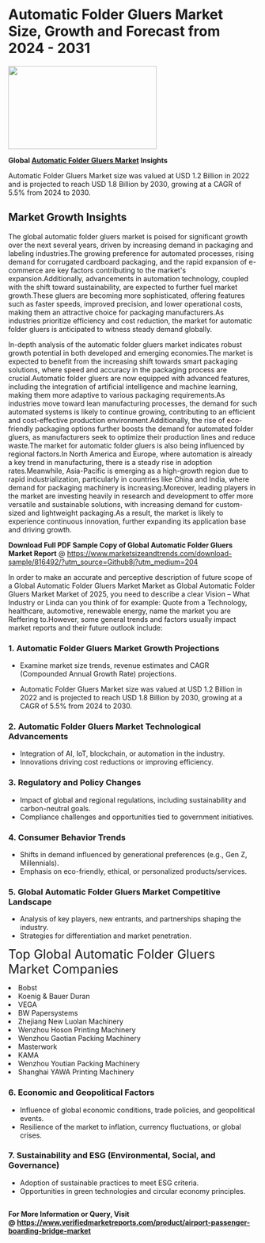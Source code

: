 <H1>Automatic Folder Gluers Market Size, Growth and Forecast from 2024 - 2031</H1><img class="aligncenter size-medium wp-image-584254" src="https://thirdeyenews.in/wp-content/uploads/2024/09/Global-Market-Research-300x168.jpeg" alt="" width="300" height="168" /><p><strong>Global&nbsp;<a href="https://www.marketsizeandtrends.com/download-sample/816492/?utm_source=Github8j?utm_medium=204">Automatic Folder Gluers Market</a> Insights</strong></p><p>Automatic Folder Gluers Market size was valued at USD 1.2 Billion in 2022 and is projected to reach USD 1.8 Billion by 2030, growing at a CAGR of 5.5% from 2024 to 2030.</p><p><h2>Market Growth Insights</h2> <p>The global automatic folder gluers market is poised for significant growth over the next several years, driven by increasing demand in packaging and labeling industries.The growing preference for automated processes, rising demand for corrugated cardboard packaging, and the rapid expansion of e-commerce are key factors contributing to the market's expansion.Additionally, advancements in automation technology, coupled with the shift toward sustainability, are expected to further fuel market growth.These gluers are becoming more sophisticated, offering features such as faster speeds, improved precision, and lower operational costs, making them an attractive choice for packaging manufacturers.As industries prioritize efficiency and cost reduction, the market for automatic folder gluers is anticipated to witness steady demand globally.</p> <p>In-depth analysis of the automatic folder gluers market indicates robust growth potential in both developed and emerging economies.The market is expected to benefit from the increasing shift towards smart packaging solutions, where speed and accuracy in the packaging process are crucial.Automatic folder gluers are now equipped with advanced features, including the integration of artificial intelligence and machine learning, making them more adaptive to various packaging requirements.As industries move toward lean manufacturing processes, the demand for such automated systems is likely to continue growing, contributing to an efficient and cost-effective production environment.Additionally, the rise of eco-friendly packaging options further boosts the demand for automated folder gluers, as manufacturers seek to optimize their production lines and reduce waste.The market for automatic folder gluers is also being influenced by regional factors.In North America and Europe, where automation is already a key trend in manufacturing, there is a steady rise in adoption rates.Meanwhile, Asia-Pacific is emerging as a high-growth region due to rapid industrialization, particularly in countries like China and India, where demand for packaging machinery is increasing.Moreover, leading players in the market are investing heavily in research and development to offer more versatile and sustainable solutions, with increasing demand for custom-sized and lightweight packaging.As a result, the market is likely to experience continuous innovation, further expanding its application base and driving growth.<p><span class=""><strong>Download Full PDF Sample Copy of Global Automatic Folder Gluers Market Report</strong> @ <a href="https://www.marketsizeandtrends.com/download-sample/816492/?utm_source=Github8j?utm_medium=204" target="_blank">https://www.marketsizeandtrends.com/download-sample/816492/?utm_source=Github8j?utm_medium=204</a></span></p><p>In order to make an accurate and perceptive description of future scope of a Global&nbsp;Automatic Folder Gluers Market Market as Global&nbsp;Automatic Folder Gluers Market Market of 2025, you need to describe a clear Vision &ndash; What Industry or Linda can you think of for example: Quote from a Technology, healthcare, automotive, renewable energy, name the market you are Reffering to.However, some general trends and factors usually impact market reports and their future outlook include:</p><h3>1.&nbsp;<strong>Automatic Folder Gluers Market Growth Projections</strong></h3><ul><li>Examine market size trends, revenue estimates and CAGR (Compounded Annual Growth Rate) projections.</li><li><p>Automatic Folder Gluers Market size was valued at USD 1.2 Billion in 2022 and is projected to reach USD 1.8 Billion by 2030, growing at a CAGR of 5.5% from 2024 to 2030.</p></li></ul><h3>2.&nbsp;<strong>Automatic Folder Gluers Market Technological Advancements</strong></h3><ul><li>Integration of AI, IoT, blockchain, or automation in the industry.</li><li>Innovations driving cost reductions or improving efficiency.</li></ul><h3>3.&nbsp;<strong>Regulatory and Policy Changes</strong></h3><ul><li>Impact of global and regional regulations, including sustainability and carbon-neutral goals.</li><li>Compliance challenges and opportunities tied to government initiatives.</li></ul><h3>4.&nbsp;<strong>Consumer Behavior Trends</strong></h3><ul><li>Shifts in demand influenced by generational preferences (e.g., Gen Z, Millennials).</li><li>Emphasis on eco-friendly, ethical, or personalized products/services.</li></ul><h3>5.&nbsp;<strong>Global Automatic Folder Gluers Market Competitive Landscape</strong></h3><ul><li>Analysis of key players, new entrants, and partnerships shaping the industry.</li><li>Strategies for differentiation and market penetration.</li></ul><p data-pm-slice="1 1 []"><span style="color: inherit; font-family: inherit; font-size: 25px;">Top Global Automatic Folder Gluers Market Companies</span></p><div class="" data-test-id=""><p><li>Bobst</li><li> Koenig & Bauer Duran</li><li> VEGA</li><li> BW Papersystems</li><li> Zhejiang New Luolan Machinery</li><li> Wenzhou Hoson Printing Machinery</li><li> Wenzhou Gaotian Packing Machinery</li><li> Masterwork</li><li> KAMA</li><li> Wenzhou Youtian Packing Machinery</li><li> Shanghai YAWA Printing Machinery</li></p></div><h3>6.&nbsp;<strong>Economic and Geopolitical Factors</strong></h3><ul><li>Influence of global economic conditions, trade policies, and geopolitical events.</li><li>Resilience of the market to inflation, currency fluctuations, or global crises.</li></ul><h3>7.&nbsp;<strong>Sustainability and ESG (Environmental, Social, and Governance)</strong></h3><ul><li>Adoption of sustainable practices to meet ESG criteria.</li><li>Opportunities in green technologies and circular economy principles.</li></ul><h2><strong style="font-size: 14px;">For More Information or Query, Visit @&nbsp;</strong><a style="background-color: #ffffff; font-size: 14px;" href="https://www.marketsizeandtrends.com/report/automatic-folder-gluers-market/" target="_blank">https://www.verifiedmarketreports.com/product/airport-passenger-boarding-bridge-market</a></h2>